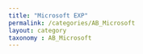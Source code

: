 ```yaml
---
title: "Microsoft EXP"
permalink: /categories/AB_Microsoft
layout: category
taxonomy : AB_Microsoft
---
```

